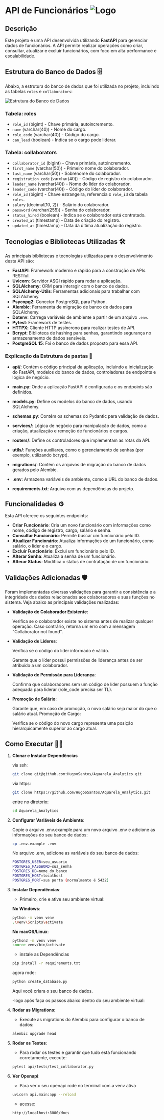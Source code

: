 # API de Funcionários ![Logo](./logo.png)

## Descrição

Este projeto é uma API desenvolvida utilizando **FastAPI** para gerenciar dados de funcionários. A API permite realizar operações como criar, consultar, atualizar e excluir funcionários, com foco em alta performance e escalabilidade.

## Estrutura do Banco de Dados 🗄️

Abaixo, a estrutura do banco de dados que foi utilizada no projeto, incluindo as tabelas `roles` e `collaborators`:

![Estrutura do Banco de Dados](./sql.png)

### Tabela: **roles**
- `role_id` (bigint) - Chave primária, autoincremento.
- `name` (varchar(40)) - Nome do cargo.
- `role_code` (varchar(40)) - Código do cargo.
- `can_lead` (boolean) - Indica se o cargo pode liderar.

### Tabela: **collaborators**
- `collaborator_id` (bigint) - Chave primária, autoincremento.
- `first_name` (varchar(50)) - Primeiro nome do colaborador.
- `last_name` (varchar(50)) - Sobrenome do colaborador.
- `registration_code` (varchar(40)) - Código de registro do colaborador.
- `leader_name` (varchar(40)) - Nome do líder do colaborador.
- `leader_code` (varchar(40)) - Código do líder do colaborador.
- `role_id` (bigint) - Chave estrangeira, referencia o `role_id` da tabela `roles`.
- `salary` (decimal(10, 2)) - Salário do colaborador.
- `password` (varchar(255)) - Senha do colaborador.
- `status_hired` (boolean) - Indica se o colaborador está contratado.
- `created_at` (timestamp) - Data de criação do registro.
- `updated_at` (timestamp) - Data da última atualização do registro.


## Tecnologias e Bibliotecas Utilizadas 🛠️

As principais bibliotecas e tecnologias utilizadas para o desenvolvimento desta API são:

- **FastAPI**: Framework moderno e rápido para a construção de APIs RESTful.
- **Uvicorn**: Servidor ASGI rápido para rodar a aplicação.
- **SQLAlchemy**: ORM para interagir com o banco de dados.
- **SQLAlchemy-Utils**: Ferramentas adicionais para trabalhar com SQLAlchemy.
- **Psycopg2**: Conector PostgreSQL para Python.
- **Alembic**: Ferramenta de migração de banco de dados para SQLAlchemy.
- **Dotenv**: Carrega variáveis de ambiente a partir de um arquivo `.env`.
- **Pytest**: Framework de testes.
- **HTTPX**: Cliente HTTP assíncrono para realizar testes de API.
- **Bcrypt**: Biblioteca de hashing para senhas, garantindo segurança no armazenamento de dados sensíveis.
- **PostgreSQL 15**: Foi o banco de dados proposto para essa API.

### Explicação da Estrutura de pastas 📂

- **api/**: Contém o código principal da aplicação, incluindo a inicialização do FastAPI, modelos do banco de dados, controladores de endpoints e   lógica de negócio.
- **main.py**: Onde a aplicação FastAPI é configurada e os endpoints são definidos.
- **models.py**: Define os modelos do banco de dados, usando SQLAlchemy.
- **schemas.py**: Contém os schemas do Pydantic para validação de dados.
- **services/**: Lógica de negócio para manipulação de dados, como a criação, atualização e remoção de funcionários e cargos.
- **routers/**: Define os controladores que implementam as rotas da API.
- **utils/**: Funções auxiliares, como o gerenciamento de senhas (por exemplo, utilizando bcrypt).
  
- **migrations/**: Contém os arquivos de migração do banco de dados gerados pelo Alembic.
- **.env**: Armazena variáveis de ambiente, como a URL do banco de dados.
- **requirements.txt**: Arquivo com as dependências do projeto.

## Funcionalidades ⚙️

Esta API oferece os seguintes endpoints:

- **Criar Funcionário**: Cria um novo funcionário com informações como nome, código de registro, cargo, salário e senha.
- **Consultar Funcionário**: Permite buscar um funcionário pelo ID.
- **Atualizar Funcionário**: Atualiza informações de um funcionário, como salário, o líder e o cargo.
- **Excluir Funcionário**: Exclui um funcionário pelo ID.
- **Alterar Senha**: Atualiza a senha de um funcionário.
- **Alterar Status**: Modifica o status de contratação de um funcionário.



## Validações Adicionadas 🛡️
Foram implementadas diversas validações para garantir a consistência e a integridade dos dados relacionados aos colaboradores e suas funções no sistema. Veja abaixo as principais validações realizadas:

- **Validação de Colaborador Existente**:

    Verifica se o colaborador existe no sistema antes de realizar qualquer operação. Caso contrário, retorna um erro com a mensagem "Collaborator not found".

- **Validação de Líderes**:

    Verifica se o código do líder informado é válido.

    Garante que o líder possui permissões de liderança antes de ser atribuído a um colaborador.

- **Validação de Permissão para Liderança**:

    Confirma que colaboradores sem um código de líder possuem a função adequada para liderar (role_code precisa ser TL).

- **Promoção de Salário**:

    Garante que, em caso de promoção, o novo salário seja maior do que o salário atual.
    Promoção de Cargo:

    Verifica se o código do novo cargo representa uma posição hierarquicamente superior ao cargo atual.

## Como Executar 🏃‍♂️


    
1. **Clonar e Instalar Dependências**
    
    via ssh:
    ```bash
    git clone git@github.com:HugooSantos/Aquarela_Analytics.git
    ```
    via https:

    ```bash
    git clone https://github.com/HugooSantos/Aquarela_Analytics.git
    ```
    
    entre no diretorio:

    ```bash
    cd Aquarela_Analytics
    ```

2. **Configurar Variáveis de Ambiente**: 

   Copie o arquivo .env.example para um novo arquivo .env e adicione as informações do seu banco de dados:
   ```bash
   cp .env.example .env
   ```

   No arquivo .env, adicione as variáveis do seu banco de dados:
   ```bash
   POSTGRES_USER=seu_usuario
   POSTGRES_PASSWORD=sua_senha
   POSTGRES_DB=nome_do_banco
   POSTGRES_HOST=localhost
   POSTGRES_PORT=sua porta (normalmente é 5432) 
   ```

3. **Instalar Dependências**:

   - Primeiro, crie e ative seu ambiente virtual:

    **No Windows**:
    ```bash
    python -m venv venv
    .\venv\Scripts\activate
    ```
    **No macOS/Linux**:
    ```bash
    python3 -m venv venv
    source venv/bin/activate
    ```
    - instale as Dependências

    ```bash
    pip install -r requirements.txt
    ```

    agora rode: 
    ```bash
    python create_database.py
    ```
    
    Aqui você criara o seu banco de dados.

    -logo após faça os passos abaixo dentro do seu ambiente virtual:
  
4. **Rodar as Migrations**: 
   - Execute as migrations do Alembic para configurar o banco de dados:

   ```bash 
   alembic upgrade head
   ```

5. **Rodar os Testes**: 
    
   - Para rodar os testes e garantir que tudo está funcionando corretamente, execute:

    ```bash 
    pytest api/tests/test_collaborator.py
   ```
    

6. **Ver Openapi**: 
    
   - Para ver o seu openapi rode no terminal com a venv ativa

    ```bash 
    uvicorn api.main:app --reload
    ```
   - acesse:

    ```bash 
    http://localhost:8000/docs
    ```


